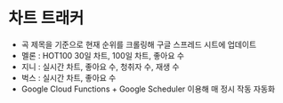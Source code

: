 # 차트 트래커
- 곡 제목을 기준으로 현재 순위를 크롤링해 구글 스프레드 시트에 업데이트
- 멜론 : HOT100 30일 차트, 100일 차트, 좋아요 수
- 지니 : 실시간 차트, 좋아요 수, 청취자 수, 재생 수
- 벅스 : 실시간 차트, 좋아요 수
- Google Cloud Functions + Google Scheduler 이용해 매 정시 작동 자동화
